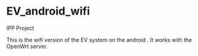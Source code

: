 EV_android_wifi
===============

IPP Project


This is the wifi version of the EV system on the android . It works with the OpenWrt server.
